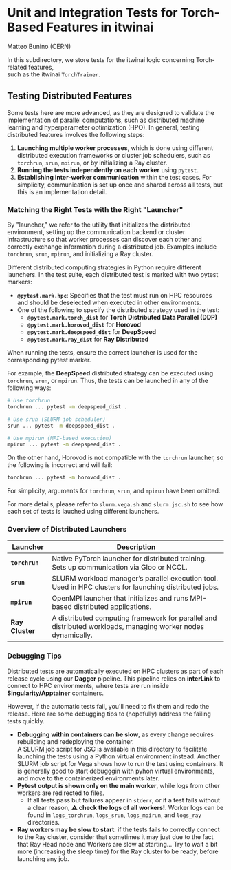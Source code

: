 # Unit and Integration Tests for Torch-Based Features in itwinai

Matteo Bunino (CERN)

In this subdirectory, we store tests for the itwinai logic concerning Torch-related features,  
such as the itwinai `TorchTrainer`.

## Testing Distributed Features

Some tests here are more advanced, as they are designed to validate the implementation of
parallel computations, such as distributed machine learning and hyperparameter optimization
(HPO). In general, testing distributed features involves the following steps:

1. **Launching multiple worker processes**, which is done using different distributed execution
   frameworks or cluster job schedulers, such as `torchrun`, `srun`, `mpirun`, or by
   initializing a Ray cluster.
2. **Running the tests independently on each worker** using `pytest`.
3. **Establishing inter-worker communication** within the test cases. For simplicity,
   communication is set up once and shared across all tests, but this is an implementation
   detail.

### Matching the Right Tests with the Right "Launcher"

By "launcher," we refer to the utility that initializes the distributed environment, setting up
the communication backend or cluster infrastructure so that worker processes can discover each
other and correctly exchange information during a distributed job. Examples include `torchrun`,
`srun`, `mpirun`, and initializing a Ray cluster.

Different distributed computing strategies in Python require different launchers. In the test
suite, each distributed test is marked with two pytest markers:

- **`@pytest.mark.hpc`**: Specifies that the test must run on HPC resources and should be
  deselected when executed in other environments.
- One of the following to specify the distributed strategy used in the test:
  - **`@pytest.mark.torch_dist`** for **Torch Distributed Data Parallel (DDP)**
  - **`@pytest.mark.horovod_dist`** for **Horovod**
  - **`@pytest.mark.deepspeed_dist`** for **DeepSpeed**
  - **`@pytest.mark.ray_dist`** for **Ray Distributed**

When running the tests, ensure the correct launcher is used for the corresponding pytest
marker.  

For example, the **DeepSpeed** distributed strategy can be executed using `torchrun`, `srun`,
or `mpirun`. Thus, the tests can be launched in any of the following ways:

```bash
# Use torchrun
torchrun ... pytest -m deepspeed_dist .

# Use srun (SLURM job scheduler)
srun ... pytest -m deepspeed_dist .

# Use mpirun (MPI-based execution)
mpirun ... pytest -m deepspeed_dist .
```

On the other hand, Horovod is not compatible with the `torchrun` launcher, so the following is
incorrect and will fail:

```bash
torchrun ... pytest -m horovod_dist .
```

For simplicity, arguments for `torchrun`, `srun`, and `mpirun` have been omitted.

For more details, please refer to `slurm.vega.sh` and `slurm.jsc.sh` to see how each set of
tests is lauched using different launchers.

### Overview of Distributed Launchers

| Launcher  | Description |
|-----------|-------------|
| **`torchrun`** | Native PyTorch launcher for distributed training. Sets up communication via Gloo or NCCL. |
| **`srun`** | SLURM workload manager’s parallel execution tool. Used in HPC clusters for launching distributed jobs. |
| **`mpirun`** | OpenMPI launcher that initializes and runs MPI-based distributed applications. |
| **Ray Cluster** | A distributed computing framework for parallel and distributed workloads, managing worker nodes dynamically. |

### Debugging Tips

Distributed tests are automatically executed on HPC clusters as part of each release cycle
using our **Dagger** pipeline. This pipeline relies on **interLink** to connect to HPC
environments, where tests are run inside **Singularity/Apptainer** containers.

However, if the automatic tests fail, you'll need to fix them and redo the release. Here are
some debugging tips to (hopefully) address the failing tests quickly.

- **Debugging within containers can be slow**, as every change requires rebuilding and
  redeploying the container.  
  A SLURM job script for JSC is available in this directory to facilitate launching the tests
  using a Python virtual environment instead. Another SLURM job script for Vega shows how to
  run the test using containers. It is generally good to start debugggin with pyhon virtual
  environments, and move to the containerized environments later.
- **Pytest output is shown only on the main worker**, while logs from other workers are
  redirected to files.  
  - If all tests pass but failures appear in `stderr`, or if a test fails without a clear
    reason, **⚠️ check the logs of all workers!**. Worker logs can be found in `logs_torchrun`,
    `logs_srun`, `logs_mpirun`, and `logs_ray` directories.
- **Ray workers may be slow to start**: if the tests fails to correctly connect to the Ray
  cluster, consider that sometimes it may just due to the fact that Ray Head node and Workers
  are slow at starting... Try to wait a bit more (increasing the sleep time) for the Ray
  cluster to be ready, before launching any job.
